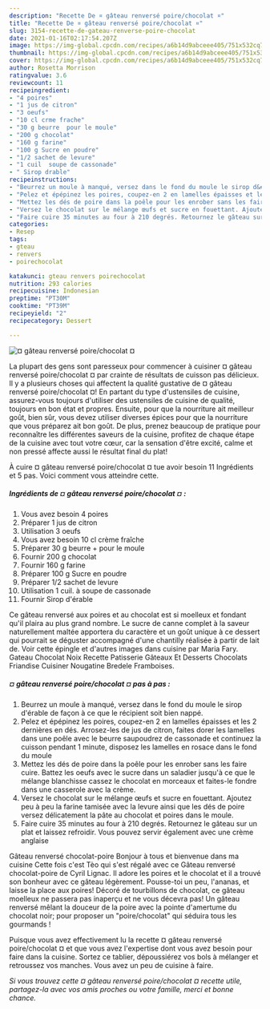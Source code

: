 ```yaml
---
description: "Recette De ¤ gâteau renversé poire/chocolat ¤"
title: "Recette De ¤ gâteau renversé poire/chocolat ¤"
slug: 3154-recette-de-gateau-renverse-poire-chocolat
date: 2021-01-16T02:17:54.207Z
image: https://img-global.cpcdn.com/recipes/a6b14d9abceee405/751x532cq70/gateau-renverse-poirechocolat-photo-principale-de-la-recette.jpg
thumbnail: https://img-global.cpcdn.com/recipes/a6b14d9abceee405/751x532cq70/gateau-renverse-poirechocolat-photo-principale-de-la-recette.jpg
cover: https://img-global.cpcdn.com/recipes/a6b14d9abceee405/751x532cq70/gateau-renverse-poirechocolat-photo-principale-de-la-recette.jpg
author: Rosetta Morrison
ratingvalue: 3.6
reviewcount: 11
recipeingredient:
- "4 poires"
- "1 jus de citron"
- "3 oeufs"
- "10 cl crme frache"
- "30 g beurre  pour le moule"
- "200 g chocolat"
- "160 g farine"
- "100 g Sucre en poudre"
- "1/2 sachet de levure"
- "1 cuil  soupe de cassonade"
- " Sirop drable"
recipeinstructions:
- "Beurrez un moule à manqué, versez dans le fond du moule le sirop d&#39;érable de façon à ce que le récipient soit bien nappé."
- "Pelez et épépinez les poires, coupez-en 2 en lamelles épaisses et les 2 dernières en dés. Arrosez-les de jus de citron, faites dorer les lamelles dans une poêle avec le beurre saupoudrez de cassonade et continuez la cuisson pendant 1 minute, disposez les lamelles en rosace dans le fond du moule"
- "Mettez les dés de poire dans la poêle pour les enrober sans les faire cuire. Battez les oeufs avec le sucre dans un saladier jusqu&#39;à ce que le mélange blanchisse cassez le chocolat en morceaux et faites-le fondre dans une casserole avec la crème."
- "Versez le chocolat sur le mélange œufs et sucre en fouettant. Ajoutez peu à peu la farine tamisée avec la levure ainsi que les dés de poire versez délicatement la pâte au chocolat et poires dans le moule."
- "Faire cuire 35 minutes au four à 210 degrés. Retournez le gâteau sur un plat et laissez refroidir. Vous pouvez servir également avec une crème anglaise"
categories:
- Resep
tags:
- gteau
- renvers
- poirechocolat

katakunci: gteau renvers poirechocolat 
nutrition: 293 calories
recipecuisine: Indonesian
preptime: "PT30M"
cooktime: "PT39M"
recipeyield: "2"
recipecategory: Dessert

---
```



![¤ gâteau renversé poire/chocolat ¤](https://img-global.cpcdn.com/recipes/a6b14d9abceee405/751x532cq70/gateau-renverse-poirechocolat-photo-principale-de-la-recette.jpg)

La plupart des gens sont paresseux pour commencer à cuisiner ¤ gâteau renversé poire/chocolat ¤ par crainte de résultats de cuisson pas délicieux. Il y a plusieurs choses qui affectent la qualité gustative de ¤ gâteau renversé poire/chocolat ¤! En partant du type d'ustensiles de cuisine, assurez-vous toujours d'utiliser des ustensiles de cuisine de qualité, toujours en bon état et propres. Ensuite, pour que la nourriture ait meilleur goût, bien sûr, vous devez utiliser diverses épices pour que la nourriture que vous préparez ait bon goût. De plus, prenez beaucoup de pratique pour reconnaître les différentes saveurs de la cuisine, profitez de chaque étape de la cuisine avec tout votre cœur, car la sensation d'être excité, calme et non pressé affecte aussi le résultat final du plat!

<!--inarticleads1-->

À cuire ¤ gâteau renversé poire/chocolat ¤ tue avoir besoin 11 Ingrédients et 5 pas. Voici comment vous atteindre cette.

##### Ingrédients de ¤ gâteau renversé poire/chocolat ¤ :

1. Vous avez besoin 4 poires
1. Préparer 1 jus de citron
1. Utilisation 3 oeufs
1. Vous avez besoin 10 cl crème fraîche
1. Préparer 30 g beurre + pour le moule
1. Fournir 200 g chocolat
1. Fournir 160 g farine
1. Préparer 100 g Sucre en poudre
1. Préparer 1/2 sachet de levure
1. Utilisation 1 cuil. à soupe de cassonade
1. Fournir  Sirop d&#39;érable


Ce gâteau renversé aux poires et au chocolat est si moelleux et fondant qu&#39;il plaira au plus grand nombre. Le sucre de canne complet à la saveur naturellement maltée apportera du caractère et un goût unique à ce dessert qui pourrait se déguster accompagné d&#39;une chantilly réalisée à partir de lait de. Voir cette épingle et d&#39;autres images dans cuisine par Maria Fary. Gateau Chocolat Noix Recette Patisserie Gâteaux Et Desserts Chocolats Friandise Cuisiner Nougatine Bredele Framboises. 

<!--inarticleads2-->

##### ¤ gâteau renversé poire/chocolat ¤ pas à pas :

1. Beurrez un moule à manqué, versez dans le fond du moule le sirop d&#39;érable de façon à ce que le récipient soit bien nappé.
1. Pelez et épépinez les poires, coupez-en 2 en lamelles épaisses et les 2 dernières en dés. Arrosez-les de jus de citron, faites dorer les lamelles dans une poêle avec le beurre saupoudrez de cassonade et continuez la cuisson pendant 1 minute, disposez les lamelles en rosace dans le fond du moule
1. Mettez les dés de poire dans la poêle pour les enrober sans les faire cuire. Battez les oeufs avec le sucre dans un saladier jusqu&#39;à ce que le mélange blanchisse cassez le chocolat en morceaux et faites-le fondre dans une casserole avec la crème.
1. Versez le chocolat sur le mélange œufs et sucre en fouettant. Ajoutez peu à peu la farine tamisée avec la levure ainsi que les dés de poire versez délicatement la pâte au chocolat et poires dans le moule.
1. Faire cuire 35 minutes au four à 210 degrés. Retournez le gâteau sur un plat et laissez refroidir. Vous pouvez servir également avec une crème anglaise


Gâteau renversé chocolat-poire Bonjour à tous et bienvenue dans ma cuisine Cette fois c&#39;est Tèo qui s&#39;est régalé avec ce Gâteau renversé chocolat-poire de Cyril Lignac. Il adore les poires et le chocolat et il a trouvé son bonheur avec ce gâteau légèrement. Pousse-toi un peu, l&#39;ananas, et laisse la place aux poires! Décoré de tourbillons de chocolat, ce gâteau moelleux ne passera pas inaperçu et ne vous décevra pas! Un gâteau renversé mêlant la douceur de la poire avec la pointe d&#39;amertume du chocolat noir; pour proposer un &#34;poire/chocolat&#34; qui séduira tous les gourmands ! 

<!--inarticleads1-->

<p>
Puisque vous avez effectivement lu la recette ¤ gâteau renversé poire/chocolat ¤ et que vous avez l'expertise dont vous avez besoin pour faire dans la cuisine. Sortez ce tablier, dépoussiérez vos bols à mélanger et retroussez vos manches. Vous avez un peu de cuisine à faire.
</p>

<p>
<i>Si vous trouvez cette ¤ gâteau renversé poire/chocolat ¤ recette utile, partagez-la avec vos amis proches ou votre famille, merci et bonne chance.</i>
</p>
